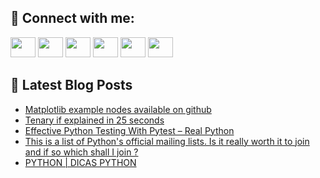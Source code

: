 ## 🔎 Connect with me:
[<img height="32" width="40" src="https://cdn.jsdelivr.net/npm/simple-icons@v5/icons/telegram.svg" />](https://t.me/bullbesh)
[<img height="32" width="40" src="https://cdn.jsdelivr.net/npm/simple-icons@v5/icons/vk.svg" />](https://vk.com/bullbesh)
[<img height="32" width="40" src="https://cdn.jsdelivr.net/npm/simple-icons@v5/icons/twitter.svg" />](https://twitter.com/bullbesh1)
[<img height="32" width="40" src="https://cdn.jsdelivr.net/npm/simple-icons@v5/icons/instagram.svg" />](https://www.instagram.com/bullbesh)
[<img height="32" width="40" src="https://cdn.jsdelivr.net/npm/simple-icons@v5/icons/reddit.svg" />](https://www.reddit.com/user/bullbesh)
[<img height="32" width="40" src="https://cdn.jsdelivr.net/npm/simple-icons@v5/icons/youtube.svg" />](https://www.youtube.com/channel/UCtfjRs6uzgq5mfm8S06WTcg)

## 📕 Latest Blog Posts
<!-- BLOG-POST-LIST:START -->
- [Matplotlib example nodes available on github](https://www.reddit.com/r/Python/comments/vkgag8/matplotlib_example_nodes_available_on_github/)
- [Tenary if explained in 25 seconds](https://www.reddit.com/r/Python/comments/vkg09v/tenary_if_explained_in_25_seconds/)
- [Effective Python Testing With Pytest – Real Python](https://www.reddit.com/r/Python/comments/vkfvgb/effective_python_testing_with_pytest_real_python/)
- [This is a list of Python&#39;s official mailing lists. Is it really worth it to join and if so which shall I join ?](https://www.reddit.com/r/Python/comments/vkdi9l/this_is_a_list_of_pythons_official_mailing_lists/)
- [PYTHON | DICAS PYTHON](https://www.reddit.com/r/Python/comments/vkdgpx/python_dicas_python/)
<!-- BLOG-POST-LIST:END -->
